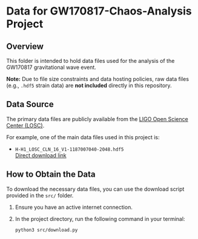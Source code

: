 # Data for GW170817-Chaos-Analysis Project

## Overview

This folder is intended to hold data files used for the analysis of the GW170817 gravitational wave event.

**Note:** Due to file size constraints and data hosting policies, raw data files (e.g., `.hdf5` strain data) are **not included** directly in this repository.

## Data Source

The primary data files are publicly available from the [LIGO Open Science Center (LOSC)](https://losc.ligo.org/events/GW170817/).

For example, one of the main data files used in this project is:

- `H-H1_LOSC_CLN_16_V1-1187007040-2048.hdf5`  
  [Direct download link](https://dcc.ligo-wa.caltech.edu/public/0146/P1700349/001/H-H1_LOSC_CLN_16_V1-1187007040-2048.hdf5)

## How to Obtain the Data

To download the necessary data files, you can use the download script provided in the `src/` folder.

1. Ensure you have an active internet connection.
2. In the project directory, run the following command in your terminal:

   ```bash
   python3 src/download.py
